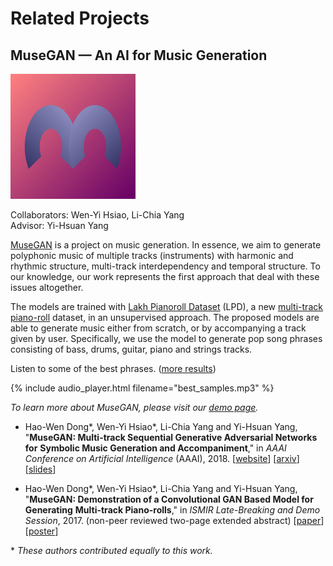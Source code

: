 # Related Projects

## MuseGAN &mdash; An AI for Music Generation

<a href="https://salu133445.github.io/musegan/">
<img src="figs/musegan_logo.png" alt="musegan_logo" width="200" height="200" />
</a>

Collaborators: Wen-Yi Hsiao, Li-Chia Yang<br>
Advisor: Yi-Hsuan Yang

[MuseGAN](https://salu133445.github.io/musegan/) is a project on music
generation. In essence, we aim to generate polyphonic music of multiple tracks
(instruments) with harmonic and rhythmic structure, multi-track interdependency
and temporal structure. To our knowledge, our work represents the first approach
that deal with these issues altogether.

The models are trained with
[Lakh Pianoroll Dataset](https://salu133445.github.io/musegan/dataset) (LPD), a
new [multi-track piano-roll](https://salu133445.github.io/musegan/data) dataset,
in an unsupervised approach. The proposed models are able to generate music
either from scratch, or by accompanying a track given by user. Specifically, we
use the model to generate pop song phrases consisting of bass, drums, guitar,
piano and strings tracks.

Listen to some of the best phrases.
([more results](https://salu133445.github.io/musegan/results))

{% include audio_player.html filename="best_samples.mp3" %}

*To learn more about MuseGAN, please visit our*
*[demo page](https://salu133445.github.io/musegan/).*

- Hao-Wen Dong\*, Wen-Yi Hsiao\*, Li-Chia Yang and Yi-Hsuan Yang,
  "**MuseGAN: Multi-track Sequential Generative Adversarial Networks for**
  **Symbolic Music Generation and Accompaniment**,"
  in *AAAI Conference on Artificial Intelligence* (AAAI), 2018.
  [[website](https://salu133445.github.io/musegan/)]
  [[arxiv](http://arxiv.org/abs/1709.06298)]
  [[slides](https://salu133445.github.io/musegan/pdf/musegan-aaai2018-slides.pdf)]

- Hao-Wen Dong\*, Wen-Yi Hsiao\*, Li-Chia Yang and Yi-Hsuan Yang,
  "**MuseGAN: Demonstration of a Convolutional GAN Based Model for Generating**
  **Multi-track Piano-rolls**,"
  in *ISMIR Late-Breaking and Demo Session*, 2017.
  (non-peer reviewed two-page extended abstract)
  [[paper](https://salu133445.github.io/musegan/pdf/musegan-ismir2017-lbd-paper.pdf)]
  [[poster](https://salu133445.github.io/musegan/pdf/musegan-ismir2017-lbd-poster.pdf)]

\* *These authors contributed equally to this work.*
